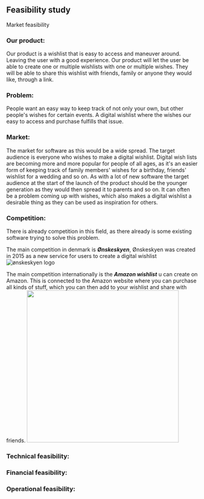 <h2>Feasibility study</h2>

<h>Market feasibility</h3>

<h3>Our product:</h3>
Our product is a wishlist that is easy to access and maneuver around. Leaving the user with a good experience. Our product will let the user be able to create one or multiple wishlists with one or multiple wishes. They will be able to share this wishlist with friends, family or anyone they would like, through a link. 

<h3>Problem:</h3>
People want an easy way to keep track of not only your own, but other people's wishes for certain events. A digital wishlist where the wishes our easy to access and purchase fulfills that issue. 

<h3>Market:</h3> 
The market for software as this would be a wide spread. The target audience is everyone who wishes to make a digital wishlist. Digital wish lists are becoming more and more popular for people of all ages, as it's an easier form of keeping track of family members' wishes for a birthday, friends' wishlist for a wedding and so on. As with a lot of new software the target audience at the start of the launch of the product should be the younger generation as they would then spread it to parents and so on. 
It can often be a problem coming up with wishes, which also makes a digital wishlist a desirable thing as they can be used as inspiration for others. 

<h3>Competition:</h3>
There is already competition in this field, as there already is some existing software trying to solve this problem. 

The main competition in denmark is ***Ønskeskyen***, Ønskeskyen was created in 2015 as a new service for users to create a digital wishlist
![ønskeskyen logo](https://scontent-cph2-1.xx.fbcdn.net/v/t1.15752-9/324822689_543562997719374_1719433172415026036_n.png?_nc_cat=101&ccb=1-7&_nc_sid=ae9488&_nc_ohc=xTqm8v5Os2UAX8uoyW-&_nc_ht=scontent-cph2-1.xx&oh=03_AdSug7wVC1Ak6zFV1OZfQaLMPN-zpWFagnREJGR7Ln1-Rg&oe=644CBDDD)


The main competition internationally is the ***Amazon wishlist*** u can create on Amazon. This is connected to the Amazon website where you can purchase all kinds of stuff, which you can then add to your wishlist and share with friends.
<img src="https://scontent-cph2-1.xx.fbcdn.net/v/t1.15752-9/288872729_1917755455081432_206929955856000161_n.png?_nc_cat=102&ccb=1-7&_nc_sid=ae9488&_nc_ohc=zIaSNJLs42sAX8Rkrpv&_nc_ht=scontent-cph2-1.xx&oh=03_AdQYJFLTaQ7LAjfS4VCWH-Y9SJdQXAXznaiFmH4UHy3NFw&oe=644CD2A0" width="400">

<h3>Technical feasibility:</h3>


<h3>Financial feasibility:</h3>


<h3>Operational feasibility:</h3>









